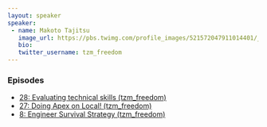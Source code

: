 ```yaml
---
layout: speaker
speaker:
 - name: Makoto Tajitsu
   image_url: https://pbs.twimg.com/profile_images/521572047911014401/_bezOit_.png
   bio:
   twitter_username: tzm_freedom
---
```


### Episodes

- [28: Evaluating technical skills (tzm_freedom)](/028/)
- [27: Doing Apex on Local! (tzm_freedom)](/027/)
- [8: Engineer Survival Strategy (tzm_freedom)](/008/)
